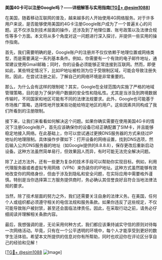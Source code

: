 **美国4G卡可以注册Google吗？——详细解答与实用指南[[TG💪+ @esim1088](https://t.me/s/esim1088)]**

在美国，随着移动互联网的普及，越来越多的人开始使用4G网络服务。对于许多用户来说，是否能够使用美国的4G卡注册Google账户成为了一个普遍关心的问题。这不仅涉及到技术层面的操作，还涉及到了地理位置、账号政策以及法律合规性等多个方面。本文将从多个角度对这一问题进行深入探讨，并提供一些实用的操作指南。

首先，我们需要明确的是，Google账户的注册并不仅仅依赖于地理位置或网络类型，而是需要满足一系列基本条件。例如，你需要有一个有效的电子邮件地址，通常建议使用Gmail邮箱；同时，你的设备必须能够正常连接到互联网。然而，即便如此，某些特定情况下，比如IP地址被检测为位于受限制区域，可能会导致注册失败。因此，在尝试注册之前，了解自己的网络环境是非常重要的。

那么，为什么会有这样的限制呢？其实，Google在全球范围内实施了严格的地域管理策略，目的是为了保护用户数据的安全性和隐私性。尤其是当涉及到跨境数据传输时，不同国家和地区可能有不同的法律法规要求。此外，Google也可能基于市场推广策略，选择性地开放某些功能给特定地区的用户。这些因素共同构成了我们所看到的注册限制。

接下来，让我们来看看如何解决这个问题。如果你确实需要在使用美国4G卡的情况下注册Google账户，首先应该确保你的设备已经正确配置了SIM卡，并且能够稳定地接入网络。在此基础上，你可以尝试通过更换DNS服务器的方式来绕过IP地址的地理限制。具体操作步骤如下：打开设备的网络设置，找到DNS选项，然后输入公共DNS服务器的地址（如Google提供的8.8.8.8），保存更改后重新启动设备。这种方法虽然简单易行，但效果因人而异，有时可能无法完全解决问题。

除了上述方法外，还有一些更为复杂的技术手段可以帮助你实现目标。例如，利用代理服务器或者虚拟专用网络（VPN）来伪装你的IP地址。这种方式虽然能够有效地改变你的网络身份，但由于涉及到隐私和安全问题，在实际应用中需要格外谨慎。特别是当你选择第三方服务提供商时，务必确认其信誉良好且符合当地法律法规的要求。

当然，除了技术层面的努力之外，我们还需要关注自身的法律义务。在美国，任何个人或组织都必须遵守相关的电信法规和服务条款。如果你违反了这些规定，不仅可能导致账户被封禁，甚至还会面临法律责任。因此，在采取行动之前，请务必仔细阅读并理解相关条款内容。

最后，我想强调的是，无论采用何种方式，我们都应该秉持诚实守信的原则对待每一次网络活动。毕竟，只有在一个公平透明的环境中，每个人才能享受到更好的数字生活体验。希望本文所提供的信息对你有所帮助，同时也欢迎你在评论区分享自己的经验和见解！

[[TG💪+ @esim1088](https://t.me/s/esim1088) ![Image](https://i.postimg.cc/4NQfJmqS/Snipaste-2025-05-13-00-14-12.png)]